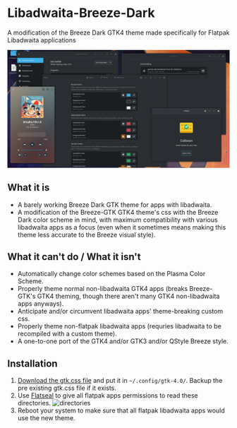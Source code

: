 # Libadwaita-Breeze-Dark
A modification of the Breeze Dark GTK4 theme made specifically for Flatpak Libadwaita applications

![preview](https://github.com/MrCompoopter/Libadwaita-Breeze-Dark/blob/main/preview.png)

## What it is
- A barely working Breeze Dark GTK theme for apps with libadwaita.
- A modification of the Breeze-GTK GTK4 theme's css with the Breeze Dark color scheme in mind, with maximum compatibility with various libadwaita apps as a focus (even when it sometimes means making this theme less accurate to the Breeze visual style).

## What it can't do / What it isn't
- Automatically change color schemes based on the Plasma Color Scheme.
- Properly theme normal non-libadwaita GTK4 apps (breaks Breeze-GTK's GTK4 theming, though there aren't many GTK4 non-libadwaita apps anyways).
- Anticipate and/or circumvent libadwaita apps' theme-breaking custom css.
- Properly theme non-flatpak libadwaita apps (requries libadwaita to be recompiled with a custom theme).
- A one-to-one port of the GTK4 and/or GTK3 and/or QStyle Breeze style.

## Installation
1. [Download the gtk.css file](https://github.com/MrCompoopter/Libadwaita-Breeze-Dark/releases) and put it in `~/.config/gtk-4.0/`. Backup the pre existing gtk.css file if it exists.
2. Use [Flatseal](https://flathub.org/apps/details/com.github.tchx84.Flatseal) to give all flatpak apps permissions to read these directories.
![directories](https://cdn.discordapp.com/attachments/452692526462140417/1011621646391586876/Screenshot_20220823_200302.png)
3. Reboot your system to make sure that all flatpak libadwaita apps would use the new theme.
